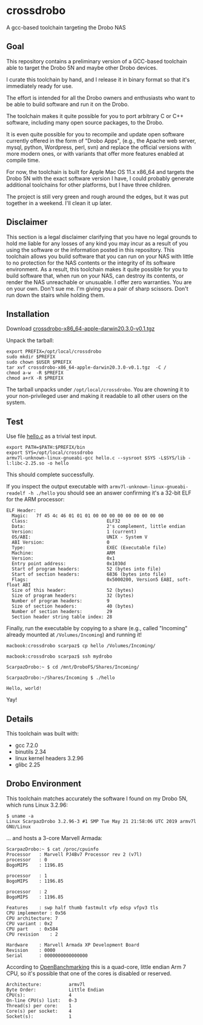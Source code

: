 # crossdrobo
A gcc-based toolchain targeting the Drobo NAS

## Goal

This repository contains a preliminary version of a GCC-based toolchain able to target the Drobo 5N and 
maybe other Drobo devices.

I curate this toolchain by hand, and I release it in binary format so that it's immediately ready for use. 

The effort is intended for all the Drobo owners and enthusiasts who want to be able to build software and run it on the Drobo.

The toolchain makes it quite possible for you to port arbitrary C or C++ software, including many open source packages, 
to the Drobo. 

It is even quite possible for you to recompile and update open software currently offered in the form of "Drobo Apps",
(e.g., the Apache web server, mysql, python, Wordpress, perl, svn) and replace the official versions with more modern ones,
or with variants that offer more features enabled at compile time.

For now, the toolchain is built for Apple Mac OS 11.x x86_64 and targets the Drobo 5N with the exact software version I have,
I could probably generate additional toolchains for other platforms, but I have three children.

The project is still very green and rough around the edges, but it was put together in a weekend.
I'll clean it up later.


## Disclaimer

This section is a legal disclaimer clarifying that you have no legal grounds to hold me liable for 
any losses of any kind you may incur as a result of you using the software or the information posted in this repository.
This toolchain allows you build software that you can run on your NAS with little to no protection for the NAS contents 
or the integrity of its software environment. As a result, this toolchain makes it quite possible for you to build software that,
when run on your NAS, can destroy its contents, or render the NAS unreachable or unusuable. 
I offer zero warranties. You are on your own. Don't sue me. 
I'm giving you a pair of sharp scissors. Don't run down the stairs while holding them.

## Installation

Download [crossdrobo-x86_64-apple-darwin20.3.0-v0.1.tgz](https://github.com/scarpazza/crossdrobo/raw/main/crossdrobo-x86_64-apple-darwin20.3.0-v0.1.tgz)

Unpack the tarball:

```
export PREFIX=/opt/local/crossdrobo
sudo mkdir $PREFIX
sudo chown $USER $PREFIX
tar xvf crossdrobo-x86_64-apple-darwin20.3.0-v0.1.tgz  -C /
chmod a-w  -R $PREFIX
chmod a+rX -R $PREFIX
```

The tarball unpacks under `/opt/local/crossdrobo`.
You are chowning it to your non-privileged user and making it readable to all other users on the system.



## Test

Use file [hello.c](hello.c) as a trivial test input.

```
export PATH=$PATH:$PREFIX/bin
export SYS=/opt/local/crossdrobo
armv7l-unknown-linux-gnueabi-gcc hello.c --sysroot $SYS -L$SYS/lib -l:libc-2.25.so -o hello
```
This should complete successfully.

If you inspect the output executable with  `armv7l-unknown-linux-gnueabi-readelf -h ./hello`  you should see an answer confirming it's a 32-bit ELF for the ARM processor:

```
ELF Header:
  Magic:   7f 45 4c 46 01 01 01 00 00 00 00 00 00 00 00 00
  Class:                             ELF32
  Data:                              2's complement, little endian
  Version:                           1 (current)
  OS/ABI:                            UNIX - System V
  ABI Version:                       0
  Type:                              EXEC (Executable file)
  Machine:                           ARM
  Version:                           0x1
  Entry point address:               0x1030d
  Start of program headers:          52 (bytes into file)
  Start of section headers:          6836 (bytes into file)
  Flags:                             0x5000200, Version5 EABI, soft-float ABI
  Size of this header:               52 (bytes)
  Size of program headers:           32 (bytes)
  Number of program headers:         9
  Size of section headers:           40 (bytes)
  Number of section headers:         29
  Section header string table index: 28
```

Finally, run the executable by copying to a share (e.g., called "Incoming" already mounted at `/Volumes/Incoming`) and running it!

```
macbook:crossdrobo scarpaz$ cp hello /Volumes/Incoming/

macbook:crossdrobo scarpaz$ ssh mydrobo

ScarpazDrobo:~ $ cd /mnt/DroboFS/Shares/Incoming/

ScarpazDrobo:~/Shares/Incoming $ ./hello

Hello, world!
```

Yay!


## Details

This toolchain was built with:
- gcc 7.2.0
- binutils 2.34
- linux kernel headers 3.2.96
- glibc 2.25


## Drobo Environment

This toolchain matches accurately the software I found on my Drobo 5N,
which runs Linux 3.2.96:
 
 
 ```
$ uname -a
Linux ScarpazDrobo 3.2.96-3 #1 SMP Tue May 21 21:58:06 UTC 2019 armv7l GNU/Linux
```

... and hosts a 3-core Marvell Armada:

```
ScarpazDrobo:~ $ cat /proc/cpuinfo
Processor	: Marvell PJ4Bv7 Processor rev 2 (v7l)
processor	: 0
BogoMIPS	: 1196.85

processor	: 1
BogoMIPS	: 1196.85

processor	: 2
BogoMIPS	: 1196.85

Features	: swp half thumb fastmult vfp edsp vfpv3 tls
CPU implementer	: 0x56
CPU architecture: 7
CPU variant	: 0x2
CPU part	: 0x584
CPU revision	: 2

Hardware	: Marvell Armada XP Development Board
Revision	: 0000
Serial		: 0000000000000000
```

According to [OpenBanchmarking](https://openbenchmarking.org/s/Marvell%20PJ4Bv7%20rev%202) this is a quad-core, little endian Arm 7 CPU, so it's possible that one of the cores is disabled or reserved.

```
Architecture:          armv7l
Byte Order:            Little Endian
CPU(s):                4
On-line CPU(s) list:   0-3
Thread(s) per core:    1
Core(s) per socket:    4
Socket(s):             1
```

